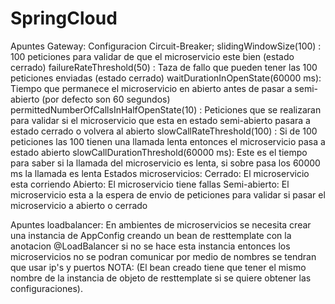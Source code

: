 # SpringCloud
Apuntes Gateway:
    Configuracion Circuit-Breaker;
        slidingWindowSize(100) : 100 peticiones para validar de que el microservicio este bien (estado cerrado)
        failureRateThreshold(50) : Taza de fallo que pueden tener las 100 peticiones enviadas (estado cerrado)
        waitDurationInOpenState(60000 ms): Tiempo que permanece el microservicio en abierto antes de pasar a semi-abierto (por defecto son 60 segundos)
        permittedNumberOfCallsInHalfOpenState(10) : Peticiones que se realizaran para validar si el microservicio que esta en estado semi-abierto pasara a estado cerrado o volvera al abierto
        slowCallRateThreshold(100) : Si de 100 peticiones las 100 tienen una llamada lenta entonces el microservicio pasa a estado abierto
        slowCallDurationThreshold(60000 ms): Este es el tiempo para saber si la llamada del microservicio es lenta, si sobre pasa los 60000 ms la llamada es lenta
    Estados microservicios:
        Cerrado: El microservicio esta corriendo
        Abierto: El microservicio tiene fallas
        Semi-abierto: El microservicio esta a la espera de envio de peticiones para validar si pasar el microservicio a abierto o cerrado

Apuntes loadbalancer:
    En ambientes de microservicios se necesita crear una instancia de AppConfig creando un bean de resttemplate con la anotacion @LoadBalancer
    si no se hace esta instancia entonces los microservicios no se podran comunicar por medio de nombres se tendran que usar ip's y puertos
    NOTA: (El bean creado tiene que tener el mismo nombre de la instancia de objeto de resttemplate si se quiere obtener las configuraciones).